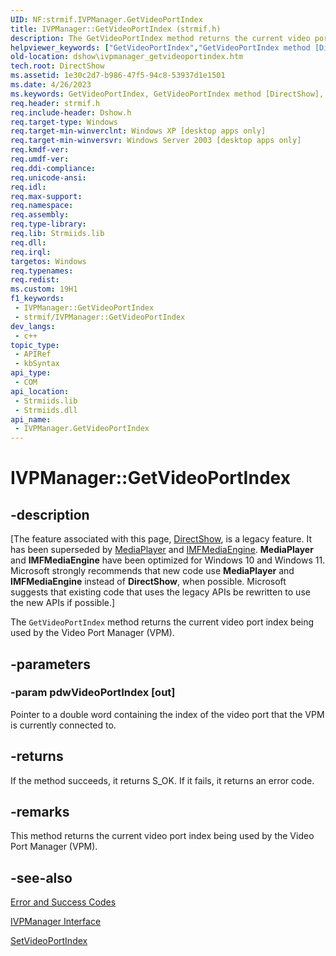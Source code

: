 ```yaml
---
UID: NF:strmif.IVPManager.GetVideoPortIndex
title: IVPManager::GetVideoPortIndex (strmif.h)
description: The GetVideoPortIndex method returns the current video port index being used by the Video Port Manager (VPM).
helpviewer_keywords: ["GetVideoPortIndex","GetVideoPortIndex method [DirectShow]","GetVideoPortIndex method [DirectShow]","IVPManager interface","IVPManager interface [DirectShow]","GetVideoPortIndex method","IVPManager.GetVideoPortIndex","IVPManager::GetVideoPortIndex","IVPManagerGetVideoPortIndex","dshow.ivpmanager_getvideoportindex","strmif/IVPManager::GetVideoPortIndex"]
old-location: dshow\ivpmanager_getvideoportindex.htm
tech.root: DirectShow
ms.assetid: 1e30c2d7-b986-47f5-94c8-53937d1e1501
ms.date: 4/26/2023
ms.keywords: GetVideoPortIndex, GetVideoPortIndex method [DirectShow], GetVideoPortIndex method [DirectShow],IVPManager interface, IVPManager interface [DirectShow],GetVideoPortIndex method, IVPManager.GetVideoPortIndex, IVPManager::GetVideoPortIndex, IVPManagerGetVideoPortIndex, dshow.ivpmanager_getvideoportindex, strmif/IVPManager::GetVideoPortIndex
req.header: strmif.h
req.include-header: Dshow.h
req.target-type: Windows
req.target-min-winverclnt: Windows XP [desktop apps only]
req.target-min-winversvr: Windows Server 2003 [desktop apps only]
req.kmdf-ver: 
req.umdf-ver: 
req.ddi-compliance: 
req.unicode-ansi: 
req.idl: 
req.max-support: 
req.namespace: 
req.assembly: 
req.type-library: 
req.lib: Strmiids.lib
req.dll: 
req.irql: 
targetos: Windows
req.typenames: 
req.redist: 
ms.custom: 19H1
f1_keywords:
 - IVPManager::GetVideoPortIndex
 - strmif/IVPManager::GetVideoPortIndex
dev_langs:
 - c++
topic_type:
 - APIRef
 - kbSyntax
api_type:
 - COM
api_location:
 - Strmiids.lib
 - Strmiids.dll
api_name:
 - IVPManager.GetVideoPortIndex
---
```


# IVPManager::GetVideoPortIndex


## -description

\[The feature associated with this page, [DirectShow](/windows/win32/directshow/directshow), is a legacy feature. It has been superseded by [MediaPlayer](/uwp/api/Windows.Media.Playback.MediaPlayer) and [IMFMediaEngine](/windows/win32/api/mfmediaengine/nn-mfmediaengine-imfmediaengine). **MediaPlayer** and **IMFMediaEngine** have been optimized for Windows 10 and Windows 11. Microsoft strongly recommends that new code use **MediaPlayer** and **IMFMediaEngine** instead of **DirectShow**, when possible. Microsoft suggests that existing code that uses the legacy APIs be rewritten to use the new APIs if possible.\]

The <code>GetVideoPortIndex</code> method returns the current video port index being used by the Video Port Manager (VPM).

## -parameters

### -param pdwVideoPortIndex [out]

Pointer to a double word containing the index of the video port that the VPM is currently connected to.

## -returns

If the method succeeds, it returns S_OK. If it fails, it returns an error code.

## -remarks

This method returns the current video port index being used by the Video Port Manager (VPM).

## -see-also

<a href="/windows/desktop/DirectShow/error-and-success-codes">Error and Success Codes</a>



<a href="/windows/desktop/api/strmif/nn-strmif-ivpmanager">IVPManager Interface</a>



[SetVideoPortIndex](/windows/desktop/api/strmif/nf-strmif-ivpmanager-setvideoportindex)
